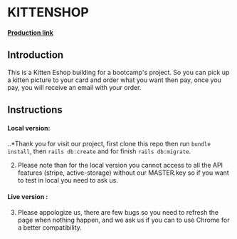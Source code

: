 # KITTENSHOP

#### [Production link](https://meowyinc.herokuapp.com/)

## Introduction

This is a Kitten Eshop building for a bootcamp's project. So you can pick up a kitten picture to your card and order what you want then pay, once you pay, you will receive an email with your order.

## Instructions

#### Local version:
..*Thank you for visit our project, first clone this repo then run `bundle install`, then `rails db:create` and for finish `rails db:migrate`. 

2. Please note than for the local version you cannot access to all the API features (stripe, active-storage) without our MASTER.key so if you want to test in local you need to ask us.

#### Live version : 
3. Please appologize us, there are few bugs so you need to refresh the page when nothing happen, and we ask us if you can to use Chrome for a better compatibility.

